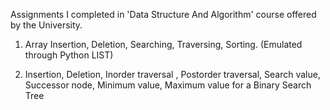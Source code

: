 Assignments I completed in 'Data Structure And Algorithm' course offered by the University.

1. Array Insertion, Deletion, Searching, Traversing, Sorting. (Emulated through Python LIST)

2. Insertion, Deletion, Inorder traversal , Postorder traversal, Search value, Successor node, Minimum value, Maximum value for a Binary Search Tree
